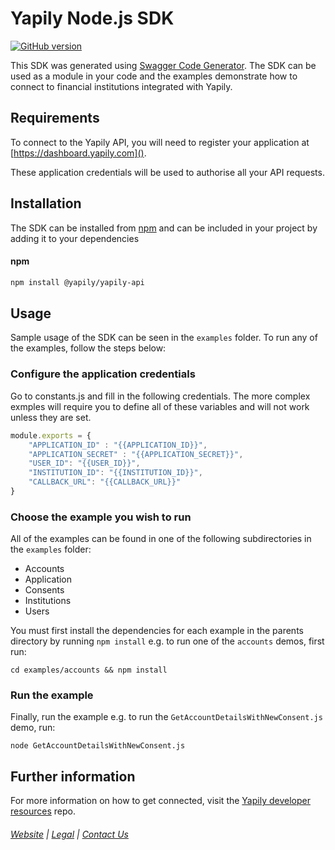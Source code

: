 # Yapily Node.js SDK
[![GitHub version](https://d25lcipzij17d.cloudfront.net/badge.svg?id=gh&type=6&v=0.0.167&x2=0)](http://badge.fury.io/gh/boennemann%2Fbadges)

This SDK was generated using [Swagger Code Generator](https://github.com/swagger-api/swagger-codegen). The SDK can be used as a module in your code and the examples demonstrate how to connect
to financial institutions integrated with Yapily.

## Requirements

To connect to the Yapily API, you will need to register your 
application at [https://dashboard.yapily.com]().

These application credentials will be used to authorise all
your API requests.

## Installation

The SDK can be installed from [npm](https://www.npmjs.com/package/@yapily/yapily-api) and can be included in your 
project by adding it to your dependencies

#### npm

```bash
npm install @yapily/yapily-api
```

## Usage

Sample usage of the SDK can be seen in the `examples` folder. To run any of the examples, follow the steps below:

### Configure the application credentials

Go to constants.js and fill in the following credentials. The more complex exmples will require you to define all of these 
variables and will not work unless they are set.

```javascript
module.exports = {
    "APPLICATION_ID" : "{{APPLICATION_ID}}",
    "APPLICATION_SECRET" : "{{APPLICATION_SECRET}}",
    "USER_ID": "{{USER_ID}}",
    "INSTITUTION_ID": "{{INSTITUTION_ID}}",
    "CALLBACK_URL": "{{CALLBACK_URL}}"
}
```

### Choose the example you wish to run

All of the examples can be found in one of the following subdirectories in the `examples` folder:

- Accounts
- Application
- Consents
- Institutions
- Users

You must first install the dependencies for each example in the parents directory by running `npm install` 
e.g. to run one of the `accounts` demos, first run: 

```
cd examples/accounts && npm install
```

### Run the example

Finally, run the example e.g. to run the `GetAccountDetailsWithNewConsent.js` demo, run:

```
node GetAccountDetailsWithNewConsent.js
```

## Further information

For more information on how to get connected, visit the
[Yapily developer resources](https://github.com/yapily/developer-resources) repo.

###### [Website](https://yapily.com) | [Legal](https://yapily.com/legal-policies) | [Contact Us](mailto:info@yapily.com) 

